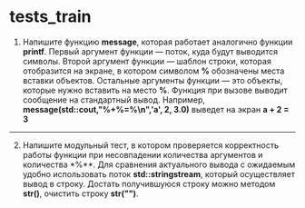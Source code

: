 # tests_train

1. Напишите функцию **message**, которая работает аналогично функции **printf**.
Первый аргумент функции — поток, куда будут выводится символы. 
Второй аргумент функции — шаблон строки, которая отобразится на экране, в котором символом **%** обозначены места вставки объектов. 
Остальные аргументы функции — это объекты, которые нужно вставить на место **%**. 
Функция при вызове выводит сообщение на стандартный вывод. 
Например,
**message(std::cout,"%+%=%\n",'a', 2, 3.0)**
выведет на экран **a + 2 = 3**
---
2. Напишите модульный тест, в котором проверяется корректность работы функции при несовпадении количества аргументов и количества *%**.
Для сравнения актуального вывода с ожидаемым удобно использовать поток **std::stringstream**, который осуществляет вывод в строку. 
Достать получившуюся строку можно методом **str()**, очистить строку **str("")**.
